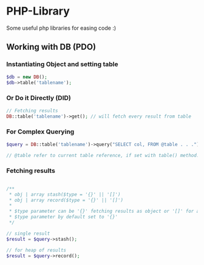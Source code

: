 # PHP-Library
Some useful php libraries for easing code :)

## Working with DB (PDO)


### Instantiating Object and setting table
```php
$db = new DB();
$db->table('tablename');
```

### Or Do it Directly (DID)
```php
// Fetching results
DB::table('tablename')->get(); // will fetch every result from table
```

### For Complex Querying
```php
$query = DB::table('tablename')->query("SELECT col, FROM @table . . .");

// @table refer to current table reference, if set with table() method.
```

### Fetching results
```php

/**
 * obj | array stash($type = '{}' || '[]')
 * obj | array record($type = '{}' || '[]')
 *
 * $type parameter can be '{}' fetching results as object or '[]' for arrays
 * $type parameter by default set to '{}'
 */

// single result
$result = $query->stash();

// for heap of results
$result = $query->record();
```
